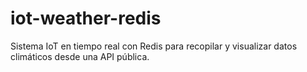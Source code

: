 # iot-weather-redis
Sistema IoT en tiempo real con Redis para recopilar y visualizar datos climáticos desde una API pública.
